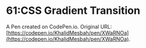 # 61:CSS Gradient Transition

A Pen created on CodePen.io. Original URL: [https://codepen.io/KhalidMesbah/pen/XWaRNOa](https://codepen.io/KhalidMesbah/pen/XWaRNOa).



